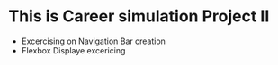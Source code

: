 # This is Career simulation Project II
- Excercising on Navigation Bar creation
- Flexbox Displaye excericing